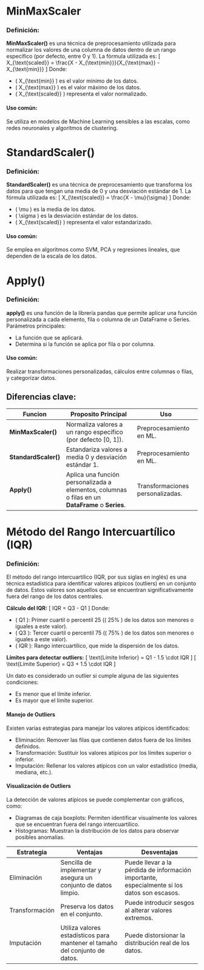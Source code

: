# MinMaxScaler
### Definición:
__MinMaxScaler()__ es una técnica de preprocesamiento utilizada para normalizar los valores de una columna de datos dentro de un rango específico (por defecto, entre 0 y 1).
La fórmula utilizada es:
\[
X_{\text{scaled}} = \frac{X - X_{\text{min}}}{X_{\text{max}} - X_{\text{min}}}
\]
Donde:
  + \( X_{\text{min}} \) es el valor mínimo de los datos.
  + \( X_{\text{max}} \) es el valor máximo de los datos.
  + \( X_{\text{scaled}} \) representa el valor normalizado.
#### Uso común: 
Se utiliza en modelos de Machine Learning sensibles a las escalas, como redes neuronales y algoritmos de clustering.

# StandardScaler()
### Definición: 
__StandardScaler()__ es una técnica de preprocesamiento que transforma los datos para que tengan una media de 0 y una desviación estándar de 1.
La fórmula utilizada es:
\[
X_{\text{scaled}} = \frac{X - \mu}{\sigma}
\]
Donde:
  + \( \mu \) es la media de los datos.
  + \( \sigma \) es la desviación estándar de los datos.
  + \( X_{\text{scaled}} \) representa el valor estandarizado.

#### Uso común: 
Se emplea en algoritmos como SVM, PCA y regresiones lineales, que dependen de la escala de los datos.


# Apply()
### Definición: 
__apply()__ es una función de la librería pandas que permite aplicar una función personalizada a cada elemento, fila o columna de un DataFrame o Series. 
Parámetros principales:

  + La función que se aplicará.
  + Determina si la función se aplica por fila o por columna.

#### Uso común:
Realizar transformaciones personalizadas, cálculos entre columnas o filas, y categorizar datos.


## Diferencias clave:
| Funcion | Proposito Principal | Uso |
|----|----|----|
| __MinMaxScaler()__ | Normaliza valores a un rango específico (por defecto [0, 1]). | Preprocesamiento en ML. |
| __StandardScaler()__ | Estandariza valores a media 0 y desviación estándar 1. | Preprocesamiento en ML. |
| __Apply()__ | Aplica una función personalizada a elementos, columnas o filas en un __DataFrame__ o __Series__. | Transformaciones personalizadas. |


# Método del Rango Intercuartílico (IQR)
### Definición: 
El método del rango intercuartílico (IQR, por sus siglas en inglés) es una técnica estadística para identificar valores atípicos (outliers) en un conjunto de datos. Estos valores son aquellos que se encuentran significativamente fuera del rango de los datos centrales.

__Cálculo del IQR:__
\[
IQR = Q3 - Q1
\]
Donde:

  + \( Q1 \): Primer cuartil o percentil 25 (\( 25\% \) de los datos son menores o iguales a este valor).
  + \( Q3 \): Tercer cuartil o percentil 75 (\( 75\% \) de los datos son menores o iguales a este valor).
  + \( IQR \): Rango intercuartílico, que mide la dispersión de los datos.


__Límites para detectar outliers:__
\[
\text{Límite Inferior} = Q1 - 1.5 \cdot IQR
\]
\[
\text{Límite Superior} = Q3 + 1.5 \cdot IQR
\]

Un dato es considerado un outlier si cumple alguna de las siguientes condiciones:

  + Es menor que el límite inferior.
  + Es mayor que el límite superior.

#### Manejo de Outliers
Existen varias estrategias para manejar los valores atípicos identificados:

  + Eliminación: Remover las filas que contienen datos fuera de los límites definidos.
  + Transformación: Sustituir los valores atípicos por los límites superior o inferior.
  + Imputación: Rellenar los valores atípicos con un valor estadístico (media, mediana, etc.).


#### Visualización de Outliers
La detección de valores atípicos se puede complementar con gráficos, como:

  + Diagramas de caja boxplots: Permiten identificar visualmente los valores que se encuentran fuera del rango intercuartílico.
  + Histogramas: Muestran la distribución de los datos para observar posibles anomalías.


| Estrategia | Ventajas | Desventajas |
|---|---|---|
| Eliminación | Sencilla de implementar y asegura un conjunto de datos limpio. | Puede llevar a la pérdida de información importante, especialmente si los datos son escasos. |
| Transformación | Preserva los datos en el conjunto. | Puede introducir sesgos al alterar valores extremos. |
| Imputación | Utiliza valores estadísticos para mantener el tamaño del conjunto de datos. | Puede distorsionar la distribución real de los datos. |


